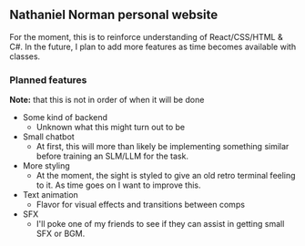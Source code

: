 ## Nathaniel Norman personal website
For the moment, this is to reinforce understanding of React/CSS/HTML & C#. In the future, I plan to add more features as time becomes available with classes.


### Planned features
**Note:** that this is not in order of when it will be done
* Some kind of backend
  * Unknown what this might turn out to be
* Small chatbot
  * At first, this will more than likely be implementing something similar before training an SLM/LLM for the task.
* More styling
  * At the moment, the sight is styled to give an old retro terminal feeling to it. As time goes on I want to improve this.
* Text animation
  * Flavor for visual effects and transitions between comps
* SFX
  * I'll poke one of my friends to see if they can assist in getting small SFX or BGM.